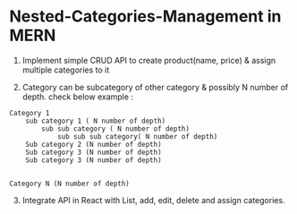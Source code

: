 # Nested-Categories-Management in MERN

1. Implement simple CRUD API to create product(name, price) & assign multiple categories to it

2. Category can be subcategory of other category & possibly N number of depth. check below
   example :

```
Category 1
    sub category 1 ( N number of depth)
        sub sub category ( N number of depth)
            sub sub sub category( N number of depth)
    Sub category 2 (N number of depth)
    Sub category 3 (N number of depth)
    Sub category 3 (N number of depth)


Category N (N number of depth)
```

3. Integrate API in React with List, add, edit, delete and assign categories.
